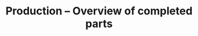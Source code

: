 ---
layout: article
title: Production – Overview of completed parts
description: 
  - This template provides an overview of the quantity of parts already completed and compares it with the target order quantity. Additionally, the GAE value, some meta information about the order and downtime is displayed.
lang: en
weight: 1000
isDraft: false
ref: Production-Overview-Completed-Parts
category:
  - Production
  - Lean Management
  - OEE
  - Series Production
image: Production-Overview-Completed-Parts.png
image_thumbnail: Production-Overview-Completed-Parts_thumbnail.png
download: Production-Overview-Completed-Parts.pbmx
overview_description:
overview_benefits:
overview_data_sources:
---